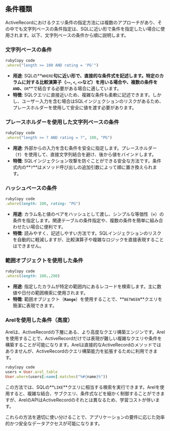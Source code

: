 ## 条件種類

ActiveRecordにおけるクエリ条件の指定方法には複数のアプローチがあり、その中でも文字列ベースの条件指定は、SQLに近い形で条件を指定したい場合に使用されます。以下、文字列ベースの条件から順に説明します。

### **文字列ベースの条件**

```ruby
rubyCopy code
.where("length >= 100 AND rating = 'PG'")

```

- **用途**: SQLの**`WHERE`**句に近い形で、直接的な条件式を記述します。特定のカラムに対する比較演算子（**`>=`**, **`<`**, **`<>`**など）を用いる場合や、複数の条件を**`AND`**、**`OR`**で結合する必要がある場合に適しています。
- **特徴**: SQLクエリに直接近いため、複雑な条件も柔軟に記述できます。しかし、ユーザー入力を含む場合はSQLインジェクションのリスクがあるため、プレースホルダーを使用して安全に値を渡す必要があります。

### **プレースホルダーを使用した文字列ベースの条件**

```ruby
rubyCopy code
.where("length >= ? AND rating = ?", 100, "PG")

```

- **用途**: 外部からの入力を含む条件を安全に指定します。プレースホルダー（**`?`**）を使用して、直接文字列結合を避け、後から値をバインドします。
- **特徴**: SQLインジェクション攻撃を防ぐことができる安全な方法です。条件式内の**`?`**はメソッド呼び出しの追加引数によって順に置き換えられます。

### **ハッシュベースの条件**

```ruby
rubyCopy code
.where(length: 100, rating: "PG")

```

- **用途**: カラム名と値のペアをハッシュとして渡し、シンプルな等価性（**`=`**）の条件を指定します。関連テーブルの条件指定や、複数の条件を簡単に組み合わせたい場合に便利です。
- **特徴**: 読みやすく、記述しやすい方法です。SQLインジェクションのリスクを自動的に軽減しますが、比較演算子や複雑なロジックを直接表現することはできません。

### **範囲オブジェクトを使用した条件**

```ruby
rubyCopy code
.where(length: 100..200)

```

- **用途**: 指定したカラムが特定の範囲内にあるレコードを検索します。主に数値や日付の範囲検索に使用されます。
- **特徴**: 範囲オブジェクト（**`Range`**）を使用することで、**`BETWEEN`**クエリを簡潔に表現できます。

### **Arelを使用した条件（高度）**

Arelは、ActiveRecordの下層にある、より高度なクエリ構築エンジンです。Arelを使用することで、ActiveRecordだけでは表現が難しい複雑なクエリや条件を構築することが可能になります。Arelは直接的なActiveRecordのメソッドではありませんが、ActiveRecordのクエリ構築能力を拡張するために利用できます。

```ruby
rubyCopy code
users = User.arel_table
User.where(users[:name].matches("%#{name}%"))

```

この方法では、SQLの**`LIKE`**クエリに相当する検索を実行できます。Arelを使用すると、複雑な結合、サブクエリ、条件式などを細かく制御することができますが、ArelのAPIはActiveRecordのそれとは異なるため、学習コストが伴います。

これらの方法を適切に使い分けることで、アプリケーションの要件に応じた効率的かつ安全なデータアクセスが可能になります。